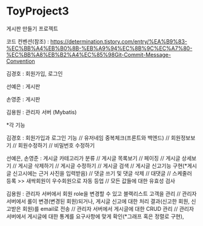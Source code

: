 # ToyProject3
 게시판 만들기 프로젝트


코드 컨벤션(참조) : https://determination.tistory.com/entry/%EA%B9%83-%EC%BB%A4%EB%B0%8B-%EB%A9%94%EC%8B%9C%EC%A7%80-%EC%BB%A8%EB%B2%A4%EC%85%98Git-Commit-Message-Convention



김경호 : 회원가입, 로그인

선예은 : 게시판

손영준 : 게시판

김용원 : 관리자 서버 (Mybatis)


*각 기능

김경호 :
        회원가입과 로그인 기능 // 유저네임 중복체크(프론트와 백엔드) // 회원정보보기 // 회원수정하기 // 비밀번호 수정하기


선예은, 손영준 :
게시글 카테고리가 분류 // 게시글 목록보기 // 페이징 // 게시글 상세보기 // 게시글 삭제하기 // 게시글 수정하기 // 게시글 검색 // 게시글 신고기능 구현(*게시글 신고시에는 근거 사진을 입력받음) // 댓글 쓰기 및 댓글 삭제 // 대댓글 // 스케줄러 등록 >> 새싹회원이 우수회원으로 자동 등업 // 모든 값들에 대한 유효성 검사


김용원 :
관리자 서버에서 회원 role을 변경할 수 있고 블랙리스트 고객을 관리 // 관리자 서버에서 롤이 변경(변경된 회원)되거나, 게시글 신고에 대한 처리 결과(신고한 회원, 신고받은 회원)를 email로 전송 // 관리자 서버에서 게시글에 대한 CRUD 관리 // 관리자 서버에서 게시글에 대한 통계를 요구사항에 맞게 확인(*그래프 혹은 정렬로 구현),
